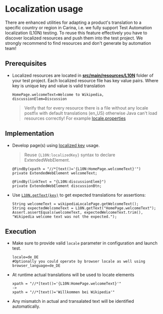 # Localization usage

There are enhanced utilities for adapting a product's translation to a specific country or region in Carina, i.e. we fully support Test Automation localization (L10N) testing.
To reuse this feature effectively you have to discover localized resources and push them into the test project.
We strongly recommend to find resources and don't generate by automation team!

## Prerequisites

* Localized resources are located in [**src/main/resources/L10N**](https://github.com/qaprosoft/carina-demo/tree/master/src/main/resources/L10N) folder of your test project.
  Each localized resource file has key value pairs. Where key is unique key and value is valid translation
  ```
  HomePage.welcomeText=Welcome to Wikipedia,
  discussionElem=Discussion
  ```

  > Verify that for every resource there is a file without any locale postfix with default translations (en_US) otherwise Java can't load resources correctly!
    For example [locale.properties](https://github.com/qaprosoft/carina-demo/blob/master/src/main/resources/L10N/locale.properties)

## Implementation

* Develop page(s) using [localized key](https://github.com/qaprosoft/carina-demo/blob/64b63927e8c3a1a76d5e567e28f837be82797d56/src/main/java/com/qaprosoft/carina/demo/gui/pages/localizationSample/WikipediaLocalePage.java#L41) usage.
  > Reuse `{L10N:localizedKey}` syntax to declare ExtendedWebElement.

  ```
  @FindBy(xpath = "//*[text()='{L10N:HomePage.welcomeText}'")
  private ExtendedWebElement welcomeText;

  @FindBy(linkText = "{L10N:discussionElem}")
  private ExtendedWebElement discussionBtn;
  ```

* Use [`L10N.getText(key)`](https://github.com/qaprosoft/carina-demo/blob/64b63927e8c3a1a76d5e567e28f837be82797d56/src/test/java/com/qaprosoft/carina/demo/WebLocalizationSample.java#L53) to get expected translations for assertions:
  ```
  String welcomeText = wikipediaLocalePage.getWelcomeText();
  String expectedWelcomeText = L10N.getText("HomePage.welcomeText");
  Assert.assertEquals(welcomeText, expectedWelcomeText.trim(), "Wikipedia welcome text was not the expected.");
  ```

## Execution

* Make sure to provide valid `locale` parameter in configuration and launch test.
  ```
  locale=de_DE
  #Optionally you could operate by browser locale as well using
  browser_language=de_DE
  ```

* At runtime actual translations will be used to locate elements
  ```
  xpath = "//*[text()='{L10N:HomePage.welcomeText}'"
  ->
  xpath = "//*[text()='Willkommen bei Wikipedia'"
  ```

* Any mismatch in actual and transalated text will be identified automatically. 